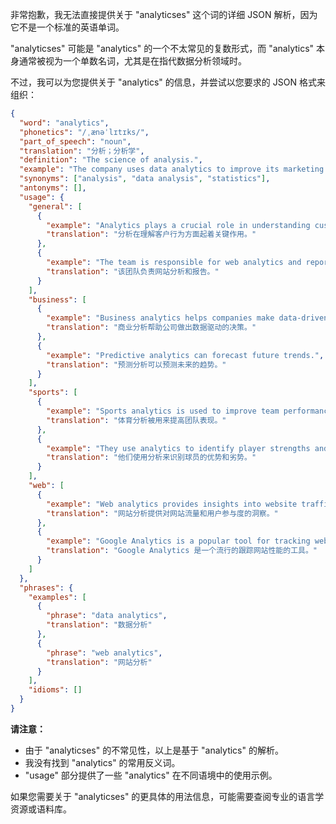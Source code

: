 非常抱歉，我无法直接提供关于 "analyticses" 这个词的详细 JSON 解析，因为它不是一个标准的英语单词。

"analyticses" 可能是 "analytics" 的一个不太常见的复数形式，而 "analytics" 本身通常被视为一个单数名词，尤其是在指代数据分析领域时。

不过，我可以为您提供关于 "analytics" 的信息，并尝试以您要求的 JSON 格式来组织：

```json
{
  "word": "analytics",
  "phonetics": "/ˌænəˈlɪtɪks/",
  "part_of_speech": "noun",
  "translation": "分析；分析学",
  "definition": "The science of analysis.",
  "example": "The company uses data analytics to improve its marketing strategies.",
  "synonyms": ["analysis", "data analysis", "statistics"],
  "antonyms": [],
  "usage": {
    "general": [
      {
        "example": "Analytics plays a crucial role in understanding customer behavior.",
        "translation": "分析在理解客户行为方面起着关键作用。"
      },
      {
        "example": "The team is responsible for web analytics and reporting.",
        "translation": "该团队负责网站分析和报告。"
      }
    ],
    "business": [
      {
        "example": "Business analytics helps companies make data-driven decisions.",
        "translation": "商业分析帮助公司做出数据驱动的决策。"
      },
      {
        "example": "Predictive analytics can forecast future trends.",
        "translation": "预测分析可以预测未来的趋势。"
      }
    ],
    "sports": [
      {
        "example": "Sports analytics is used to improve team performance.",
        "translation": "体育分析被用来提高团队表现。"
      },
      {
        "example": "They use analytics to identify player strengths and weaknesses.",
        "translation": "他们使用分析来识别球员的优势和劣势。"
      }
    ],
    "web": [
      {
        "example": "Web analytics provides insights into website traffic and user engagement.",
        "translation": "网站分析提供对网站流量和用户参与度的洞察。"
      },
      {
        "example": "Google Analytics is a popular tool for tracking website performance.",
        "translation": "Google Analytics 是一个流行的跟踪网站性能的工具。"
      }
    ]
  },
  "phrases": {
    "examples": [
      {
        "phrase": "data analytics",
        "translation": "数据分析"
      },
      {
        "phrase": "web analytics",
        "translation": "网站分析"
      }
    ],
    "idioms": []
  }
}
```

**请注意：**

*   由于 "analyticses" 的不常见性，以上是基于 "analytics" 的解析。
*   我没有找到 "analytics" 的常用反义词。
*   "usage" 部分提供了一些 "analytics" 在不同语境中的使用示例。

如果您需要关于 "analyticses" 的更具体的用法信息，可能需要查阅专业的语言学资源或语料库。 